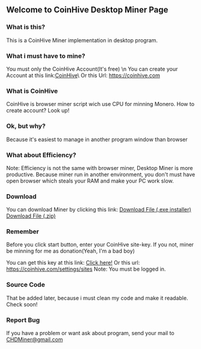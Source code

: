 ## Welcome to CoinHive Desktop Miner Page

### What is this?
This is a CoinHive Miner implementation in desktop program.

### What i must have to mine?
You must only the CoinHive Account(It's free) \n
You can create your Account at this link:<a href="https://coinhive.com">CoinHive</a>\ Or this Url: https://coinhive.com

### What is CoinHive
CoinHive is browser miner script wich use CPU for minning Monero.
How to create account? Look up!

### Ok, but why?
Because it's easiest to manage in another program window than browser

### What about Efficiency?
Note: Efficiency is not the same with browser miner, Desktop Miner is more productive.
Because miner run in another environment, you don't must have open browser which steals your RAM and make your PC work slow.

### Download
You can download Miner by clicking this link:
<a href="CHDesktopMiner.exe" download>Download File (.exe installer)</a>
<a href="CHDesktopMiner.zip" download>Download File (.zip)</a>

### Remember
Before you click start button, enter your CoinHive site-key.
If you not, miner be minning for me as donation(Yeah, I'm a bad boy)

You can get this key at this link: <a href="https://coinhive.com/settings/sites">Click here!</a> Or this url: https://coinhive.com/settings/sites
Note: You must be logged in.

### Source Code
That be added later, because i must clean my code and make it readable.
Check soon!

### Report Bug
If you have a problem or want ask about program, send your mail to CHDMiner@gmail.com
